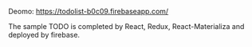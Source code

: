 Deomo: https://todolist-b0c09.firebaseapp.com/

The sample TODO is completed by React, Redux, React-Materializa and deployed by firebase.